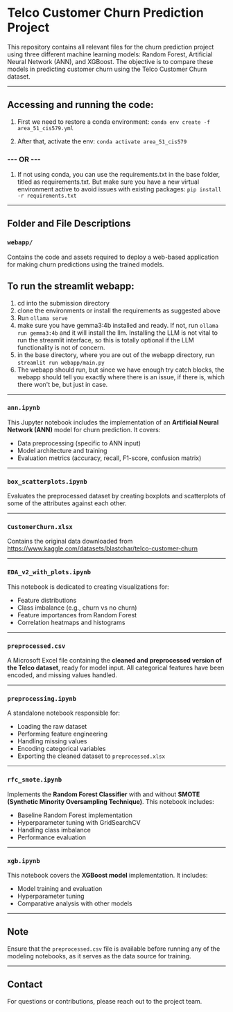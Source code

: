 # Telco Customer Churn Prediction Project

This repository contains all relevant files for the churn prediction project using three different machine learning models: Random Forest, Artificial Neural Network (ANN), and XGBoost. The objective is to compare these models in predicting customer churn using the Telco Customer Churn dataset.

---
## Accessing and running the code:
1. First we need to restore a conda environment:
`conda env create -f area_51_cis579.yml`

2. After that, activate the env:
`conda activate area_51_cis579`
### --- OR ---
1. If not using conda, you can use the requirements.txt in the base folder, titled as requirements.txt. But make sure you have a new virtual environment active to avoid issues with existing packages:
`pip install -r requirements.txt`

---

##  Folder and File Descriptions

###  `webapp/`
Contains the code and assets required to deploy a web-based application for making churn predictions using the trained models.

## To run the streamlit webapp:
1. cd into the submission directory
2. clone the environments or install the requirements as suggested above
3. Run `ollama serve`
4. make sure you have gemma3:4b installed and ready. If not, run `ollama run gemma3:4b` and it will install the llm. Installing the LLM is not vital to run the streamlit interface, so this is totally optional if the LLM functionality is not of concern.
5. in the base directory, where you are out of the webapp directory, run `streamlit run webapp/main.py`
6. The webapp should run, but since we have enough try catch blocks, the webapp should tell you exactly where there is an issue, if there is, which there won't be, but just in case.

---

###  `ann.ipynb`
This Jupyter notebook includes the implementation of an **Artificial Neural Network (ANN)** model for churn prediction. It covers:
- Data preprocessing (specific to ANN input)
- Model architecture and training
- Evaluation metrics (accuracy, recall, F1-score, confusion matrix)

---

###  `box_scatterplots.ipynb`
Evaluates the preprocessed dataset by creating boxplots and scatterplots of some of the attributes against each other.

---

###  `CustomerChurn.xlsx`
Contains the original data downloaded from https://www.kaggle.com/datasets/blastchar/telco-customer-churn

---

###  `EDA_v2_with_plots.ipynb`

This notebook is dedicated to creating visualizations for:
- Feature distributions
- Class imbalance (e.g., churn vs no churn)
- Feature importances from Random Forest
- Correlation heatmaps and histograms

---

###  `preprocessed.csv`
A Microsoft Excel file containing the **cleaned and preprocessed version of the Telco dataset**, ready for model input. All categorical features have been encoded, and missing values handled.

---

###  `preprocessing.ipynb`
A standalone notebook responsible for:
- Loading the raw dataset
- Performing feature engineering
- Handling missing values
- Encoding categorical variables
- Exporting the cleaned dataset to `preprocessed.xlsx`

---

###  `rfc_smote.ipynb`
Implements the **Random Forest Classifier** with and without **SMOTE (Synthetic Minority Oversampling Technique)**. This notebook includes:
- Baseline Random Forest implementation
- Hyperparameter tuning with GridSearchCV
- Handling class imbalance
- Performance evaluation

---

###  `xgb.ipynb`
This notebook covers the **XGBoost model** implementation. It includes:
- Model training and evaluation
- Hyperparameter tuning
- Comparative analysis with other models

---

##  Note
Ensure that the `preprocessed.csv` file is available before running any of the modeling notebooks, as it serves as the data source for training.

---
##  Contact
For questions or contributions, please reach out to the project team.
